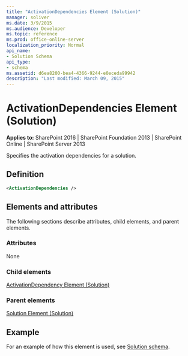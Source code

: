 ```yaml
---
title: "ActivationDependencies Element (Solution)"
manager: soliver
ms.date: 3/9/2015
ms.audience: Developer
ms.topic: reference
ms.prod: office-online-server
localization_priority: Normal
api_name:
- Solution Schema
api_type:
- schema
ms.assetid: d6ea8200-bea4-4366-9244-e0eceda99942
description: "Last modified: March 09, 2015"
---
```


# ActivationDependencies Element (Solution)

**Applies to:** SharePoint 2016 | SharePoint Foundation 2013 | SharePoint Online | SharePoint Server 2013
  
Specifies the activation dependencies for a solution.

## Definition

```XML
<ActivationDependencies />
```

## Elements and attributes

The following sections describe attributes, child elements, and parent elements.

### Attributes

None
   
### Child elements

[ActivationDependency Element (Solution)](activationdependency-element-solution.md)
   
### Parent elements

[Solution Element (Solution)](solution-element-solution.md)
   
## Example

For an example of how this element is used, see [Solution schema](solution-schema.md).
  


